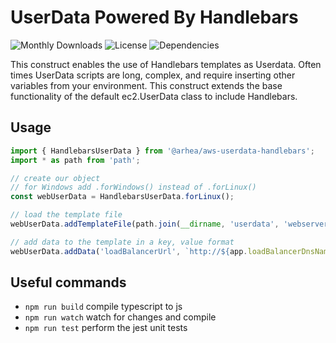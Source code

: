 # UserData Powered By Handlebars

![Monthly Downloads](https://img.shields.io/npm/dm/@arhea/aws-userdata-handlebars)
![License](https://img.shields.io/npm/l/@arhea/aws-userdata-handlebars)
![Dependencies](https://img.shields.io/librariesio/release/npm/@arhea/aws-userdata-handlebars)

This construct enables the use of Handlebars templates as Userdata. Often times UserData scripts are long, complex, and require inserting other variables from your environment. This construct extends the base functionality of the default ec2.UserData class to include Handlebars.

## Usage

```typescript
import { HandlebarsUserData } from '@arhea/aws-userdata-handlebars';
import * as path from 'path';

// create our object
// for Windows add .forWindows() instead of .forLinux()
const webUserData = HandlebarsUserData.forLinux();

// load the template file
webUserData.addTemplateFile(path.join(__dirname, 'userdata', 'webserver.handlebars'));

// add data to the template in a key, value format
webUserData.addData('loadBalancerUrl', `http://${app.loadBalancerDnsName}`);
```

## Useful commands

 * `npm run build`   compile typescript to js
 * `npm run watch`   watch for changes and compile
 * `npm run test`    perform the jest unit tests
